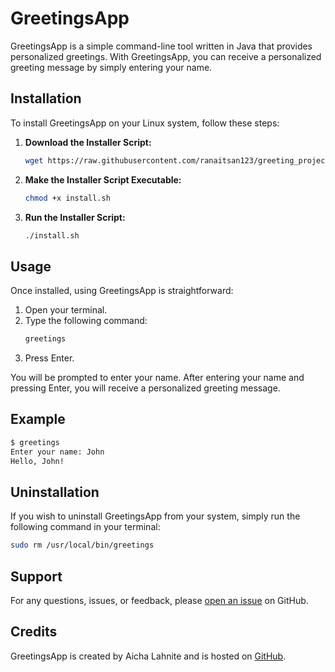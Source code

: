 # GreetingsApp

GreetingsApp is a simple command-line tool written in Java that provides personalized greetings. With GreetingsApp, you can receive a personalized greeting message by simply entering your name.

## Installation

To install GreetingsApp on your Linux system, follow these steps:

1. **Download the Installer Script:**
   ```bash
   wget https://raw.githubusercontent.com/ranaitsan123/greeting_project/master/install.sh
   ```

2. **Make the Installer Script Executable:**
   ```bash
   chmod +x install.sh
   ```

3. **Run the Installer Script:**
   ```bash
   ./install.sh
   ```

## Usage

Once installed, using GreetingsApp is straightforward:

1. Open your terminal.
2. Type the following command:
   ```bash
   greetings
   ```
3. Press Enter.

You will be prompted to enter your name. After entering your name and pressing Enter, you will receive a personalized greeting message.

## Example

```bash
$ greetings
Enter your name: John
Hello, John!
```

## Uninstallation

If you wish to uninstall GreetingsApp from your system, simply run the following command in your terminal:

```bash
sudo rm /usr/local/bin/greetings
```

## Support

For any questions, issues, or feedback, please [open an issue](https://github.com/ranaitsan123/Grertin_project/issues) on GitHub.

## Credits

GreetingsApp is created by Aicha Lahnite and is hosted on [GitHub](https://github.com/ranaitsan123/Greeting_project).
